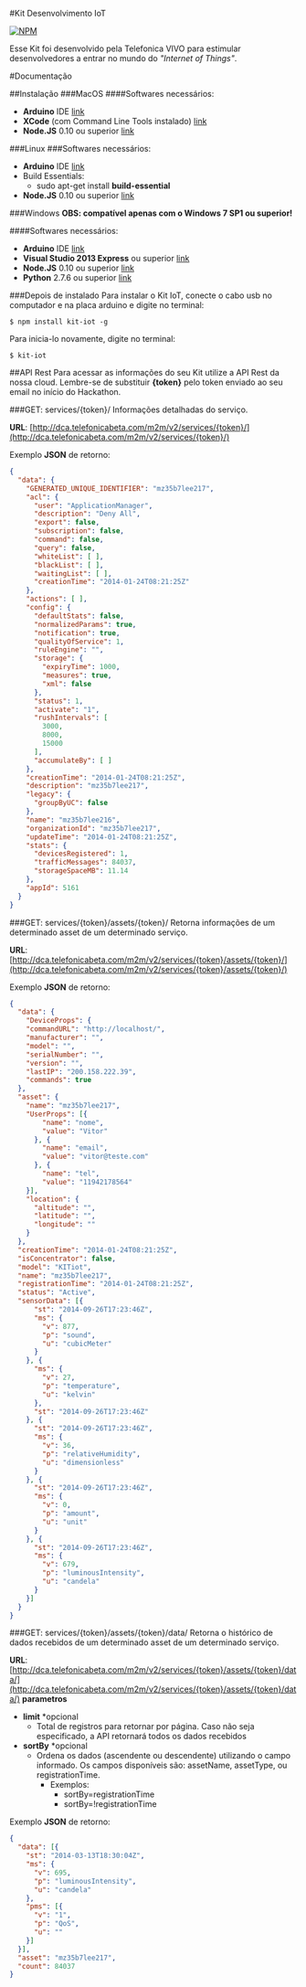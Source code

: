 #Kit Desenvolvimento IoT

[![NPM](https://nodei.co/npm/kit-iot.png?downloads=true)](https://nodei.co/npm/kit-iot/)

Esse Kit foi desenvolvido pela Telefonica VIVO para estimular desenvolvedores a entrar no mundo do *"Internet of Things"*.

#Documentação

##Instalação
###MacOS
####Softwares necessários:
* **Arduino** IDE [link](http://arduino.cc/en/Main/Software#toc2)
* **XCode** (com Command Line Tools instalado) [link](https://itunes.apple.com/br/app/xcode/id497799835?mt=12)
* **Node.JS** 0.10 ou superior [link](http://nodejs.org/download/)

###Linux
###Softwares necessários:
* **Arduino** IDE [link](http://arduino.cc/en/Main/Software#toc2)
* Build Essentials:
  * sudo apt-get install **build-essential**
* **Node.JS** 0.10 ou superior [link](http://nodejs.org/download/)

###Windows
**OBS: compatível apenas com o Windows 7 SP1 ou superior!**

####Softwares necessários:
* **Arduino** IDE [link](http://arduino.cc/en/Main/Software#toc2)
* **Visual Studio 2013 Express** ou superior [link](http://www.visualstudio.com/downloads/download-visual-studio-vs#d-2013-express)
* **Node.JS** 0.10 ou superior [link](http://nodejs.org/download/)
* **Python** 2.7.6 ou superior [link](http://www.python.org/download/releases/2.7.6/)


###Depois de instalado
Para instalar o Kit IoT, conecte o cabo usb no computador e na placa arduino e digite no terminal:
```
$ npm install kit-iot -g
```

Para inicia-lo novamente, digite no terminal:
```
$ kit-iot
```

##API Rest
Para acessar as informações do seu Kit utilize a API Rest da nossa cloud. Lembre-se de substituir **{token}** pelo token enviado ao seu email no início do Hackathon.

###GET: services/{token}/
Informações detalhadas do serviço.

**URL**: [http://dca.telefonicabeta.com/m2m/v2/services/{token}/](http://dca.telefonicabeta.com/m2m/v2/services/{token}/)

Exemplo **JSON** de retorno:
```json
{
  "data": {
    "GENERATED_UNIQUE_IDENTIFIER": "mz35b7lee217",
    "acl": {
      "user": "ApplicationManager",
      "description": "Deny All",
      "export": false,
      "subscription": false,
      "command": false,
      "query": false,
      "whiteList": [ ],
      "blackList": [ ],
      "waitingList": [ ],
      "creationTime": "2014-01-24T08:21:25Z"
    },
    "actions": [ ],
    "config": {
      "defaultStats": false,
      "normalizedParams": true,
      "notification": true,
      "qualityOfService": 1,
      "ruleEngine": "",
      "storage": {
        "expiryTime": 1000,
        "measures": true,
        "xml": false
      },
      "status": 1,
      "activate": "1",
      "rushIntervals": [
        3000,
        8000,
        15000
      ],
      "accumulateBy": [ ]
    },
    "creationTime": "2014-01-24T08:21:25Z",
    "description": "mz35b7lee217",
    "legacy": {
      "groupByUC": false
    },
    "name": "mz35b7lee216",
    "organizationId": "mz35b7lee217",
    "updateTime": "2014-01-24T08:21:25Z",
    "stats": {
      "devicesRegistered": 1,
      "trafficMessages": 84037,
      "storageSpaceMB": 11.14
    },
    "appId": 5161
  }
}
```


###GET: services/{token}/assets/{token}/
Retorna informações de um determinado asset de um determinado serviço.

**URL**: [http://dca.telefonicabeta.com/m2m/v2/services/{token}/assets/{token}/](http://dca.telefonicabeta.com/m2m/v2/services/{token}/assets/{token}/)

Exemplo **JSON** de retorno:
```json
{
  "data": {
    "DeviceProps": {
    "commandURL": "http://localhost/",
    "manufacturer": "",
    "model": "",
    "serialNumber": "",
    "version": "",
    "lastIP": "200.158.222.39",
    "commands": true
  },
  "asset": {
    "name": "mz35b7lee217",
    "UserProps": [{
        "name": "nome",
        "value": "Vitor"
      }, {
        "name": "email",
        "value": "vitor@teste.com"
      }, {
        "name": "tel",
        "value": "11942178564"
    }],
    "location": {
      "altitude": "",
      "latitude": "",
      "longitude": ""
    }
  },
  "creationTime": "2014-01-24T08:21:25Z",
  "isConcentrator": false,
  "model": "KITiot",
  "name": "mz35b7lee217",
  "registrationTime": "2014-01-24T08:21:25Z",
  "status": "Active",
  "sensorData": [{
      "st": "2014-09-26T17:23:46Z",
      "ms": {
        "v": 877,
        "p": "sound",
        "u": "cubicMeter"
      }
    }, {
      "ms": {
        "v": 27,
        "p": "temperature",
        "u": "kelvin"
      },
      "st": "2014-09-26T17:23:46Z"
    }, {
      "st": "2014-09-26T17:23:46Z",
      "ms": {
        "v": 36,
        "p": "relativeHumidity",
        "u": "dimensionless"
      }
    }, {
      "st": "2014-09-26T17:23:46Z",
      "ms": {
        "v": 0,
        "p": "amount",
        "u": "unit"
      }
    }, {
      "st": "2014-09-26T17:23:46Z",
      "ms": {
        "v": 679,
        "p": "luminousIntensity",
        "u": "candela"
      }
    }]
  }
}
```


###GET: services/{token}/assets/{token}/data/
Retorna o histórico de dados recebidos de um determinado asset de um determinado serviço.

**URL**: [http://dca.telefonicabeta.com/m2m/v2/services/{token}/assets/{token}/data/](http://dca.telefonicabeta.com/m2m/v2/services/{token}/assets/{token}/data/)
**parametros**
* **limit** *opcional
  * Total de registros para retornar por página. Caso não seja especificado, a API retornará todos os dados recebidos
* **sortBy** *opcional
  * Ordena os dados (ascendente ou descendente) utilizando o campo informado. Os campos disponíveis são: assetName, assetType, ou registrationTime.
    * Exemplos:
      * sortBy=registrationTime
      * sortBy=!registrationTime

Exemplo **JSON** de retorno:
```json
{
  "data": [{
    "st": "2014-03-13T18:30:04Z",
    "ms": {
      "v": 695,
      "p": "luminousIntensity",
      "u": "candela"
    },
    "pms": [{
      "v": "1",
      "p": "QoS",
      "u": ""
    }]
  }],
  "asset": "mz35b7lee217",
  "count": 84037
}
```
